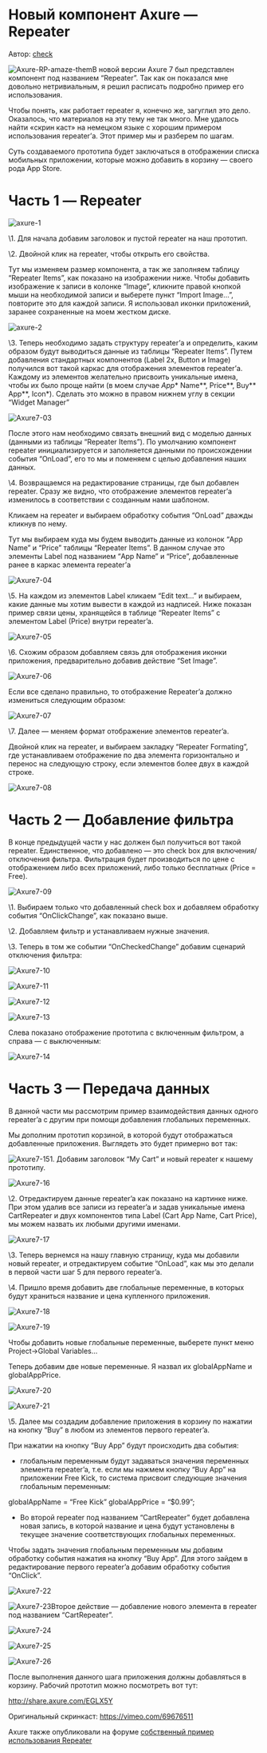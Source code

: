 # Новый компонент Axure — Repeater

Автор: [check](http://analyst.by/members/check)

![Axure-RP-amaze-them](http://analyst.by/wp-content/uploads/2013/08/Axure-RP-amaze-them-e1376403956574-150x52.png)В новой версии Axure 7 был представлен компонент под названием “Repeater”. Так как он показался мне довольно нетривиальным, я решил расписать подробно пример его использования.

Чтобы понять, как работает repeater я, конечно же, загуглил это дело. Оказалось, что материалов на эту тему не так много. Мне удалось найти «скрин каст» на немецком языке с хорошим примером использования repeater’а. Этот пример мы и разберем по шагам.

Суть создаваемого прототипа будет заключаться в отображении списка мобильных приложении, которые можно добавить в корзину — своего рода App Store.

# Часть 1 — Repeater

![axure-1](http://analyst.by/wp-content/uploads/2013/08/1.jpg)

\1. Для начала добавим заголовок и пустой repeater на наш прототип.

\2. Двойной клик на repeater, чтобы открыть его свойства.

Тут мы изменяем размер компонента, а так же заполняем таблицу “Repeater Items”, как показано на изображении ниже. Чтобы добавить изображение к записи в колонке “Image”, кликните правой кнопкой мыши на необходимой записи и выберете пункт “Import Image…”, повторите это для каждой записи. Я использовал иконки приложений, заранее сохраненные на моем жестком диске.

 

![axure-2](http://analyst.by/wp-content/uploads/2013/08/2.jpg)

\3. Теперь необходимо задать структуру repeater’а и определить, каким образом будут выводиться данные из таблицы “Repeater Items”. Путем добавления стандартных компонентов (Label 2x, Button и Image) получился вот такой каркас для отображения элементов repeater’а. Каждому из элементов желательно присвоить уникальные имена, чтобы их было проще найти (в моем случае *App** Name**, Price**, Buy** App**, Icon*). Сделать это можно в правом нижнем углу в секции “Widget Manager”

![Axure7-03](http://analyst.by/wp-content/uploads/2013/08/Axure7-03.jpg)

После этого нам необходимо связать внешний вид с моделью данных (данными из таблицы “Repeater Items”). По умолчанию компонент repeater инициализируется и заполняется данными по происхождении события “OnLoad”, его то мы и поменяем с целью добавления наших данных.

\4. Возвращаемся на редактирование страницы, где был добавлен repeater. Сразу же видно, что отображение элементов repeater’а изменилось в соответствии с созданным нами шаблоном.

Кликаем на repeater и выбираем обработку события “OnLoad” дважды кликнув по нему.

Тут мы выбираем куда мы будем выводить данные из колонок “App Name” и “Price” таблицы “Repeater Items”. В данном случае это элементы Label под названием “App Name” и “Price”, добавленные ранее в каркас элемента repeater’а

![Axure7-04](http://analyst.by/wp-content/uploads/2013/08/Axure7-04.jpg)

\5. На каждом из элементов Label кликаем “Edit text…” и выбираем, какие данные мы хотим вывести в каждой из надписей. Ниже показан пример связи цены, хранящейся в таблице “Repeater Items” с элементом Label (Price) внутри repeater’a.

![Axure7-05](http://analyst.by/wp-content/uploads/2013/08/Axure7-05.jpg)

 

\6. Схожим образом добавляем связь для отображения иконки приложения, предварительно добавив действие “Set Image”.

![Axure7-06](http://analyst.by/wp-content/uploads/2013/08/Axure7-06.jpg)

Если все сделано правильно, то отображение Repeater’a должно измениться следующим образом:

![Axure7-07](http://analyst.by/wp-content/uploads/2013/08/Axure7-07.jpg)

\7. Далее — меняем формат отображение элементов repeater’a.

Двойной клик на repeater, и выбираем закладку “Repeater Formating”, где устанавливаем отображение по два элемента горизонтально и перенос на следующую строку, если элементов более двух в каждой строке.

![Axure7-08](http://analyst.by/wp-content/uploads/2013/08/Axure7-08.jpg)

# Часть 2 — Добавление фильтра

В конце предыдущей части у нас должен был получиться вот такой repeater. Единственное, что добавлено — это check box для включения/отключения фильтра. Фильтрация будет производиться по цене с отображением либо всех приложений, либо только бесплатных (Price = Free).

![Axure7-09](http://analyst.by/wp-content/uploads/2013/08/Axure7-09.jpg)

\1. Выбираем только что добавленный check box и добавляем обработку события “OnClickChange”, как показано выше.

\2. Добавляем фильтр и устанавливаем нужные значения.

\3. Теперь в том же событии “OnCheckedChange” добавим сценарий отключения фильтра:

 

![Axure7-10](http://analyst.by/wp-content/uploads/2013/08/Axure7-10.jpg)

![Axure7-11](http://analyst.by/wp-content/uploads/2013/08/Axure7-11.jpg)

![Axure7-12](http://analyst.by/wp-content/uploads/2013/08/Axure7-12.jpg)

![Axure7-13](http://analyst.by/wp-content/uploads/2013/08/Axure7-13.jpg)

Слева показано отображение прототипа с включенным фильтром, а справа — с выключенным:

![Axure7-14](http://analyst.by/wp-content/uploads/2013/08/Axure7-14.jpg)

# Часть 3 — Передача данных

В данной части мы рассмотрим пример взаимодействия данных одного repeater’a с другим при помощи добавления глобальных переменных.

Мы дополним прототип корзиной, в которой будут отображаться добавленные приложения. Выглядеть это будет примерно вот так:

![Axure7-15](http://analyst.by/wp-content/uploads/2013/08/Axure7-15.jpg)1. Добавим заголовок “My Cart” и новый repeater к нашему прототипу.

![Axure7-16](http://analyst.by/wp-content/uploads/2013/08/Axure7-16.jpg)

\2. Отредактируем данные repeater’a как показано на картинке ниже. При этом удалив все записи из repeater’a и задав уникальные имена CartRepeater и двух компонентов типа Label (Cart App Name, Cart Price), мы можем назвать их любыми другими именами.

![Axure7-17](http://analyst.by/wp-content/uploads/2013/08/Axure7-17.jpg)

\3. Теперь вернемся на нашу главную страницу, куда мы добавили новый repeater, и отредактируем событие “OnLoad”, как мы это делали в первой части шаг 5 для первого repeater’a.

\4. Пришло время добавить две глобальные переменные, в которых будут храниться название и цена купленного приложения.

![Axure7-18](http://analyst.by/wp-content/uploads/2013/08/Axure7-18.jpg)

![Axure7-19](http://analyst.by/wp-content/uploads/2013/08/Axure7-19.jpg)

Чтобы добавить новые глобальные переменные, выберете пункт меню Project->Global Variables…

Теперь добавим две новые переменные. Я назвал их globalAppName и globalAppPrice.

![Axure7-20](http://analyst.by/wp-content/uploads/2013/08/Axure7-20.jpg)

![Axure7-21](http://analyst.by/wp-content/uploads/2013/08/Axure7-21.jpg)

\5. Далее мы создадим добавление приложения в корзину по нажатии на кнопку “Buy” в любом из элементов первого repeater’a.

При нажатии на кнопку “Buy App” будут происходить два события:

- глобальным переменным будут задаваться значения переменных элемента repeater’a, т.е. если мы нажмем кнопку “Buy App” на приложении Free Kick, то система присвоит следующие значения глобальным переменным:

globalAppName = “Free Kick”
globalAppPrice = “$0.99”;

- Во второй repeater под названием “CartRepeater” будет добавлена новая запись, в которой название и цена будут установлены в текущее значение соответствующих глобальных переменных.

 

Чтобы задать значения глобальным переменным мы добавим обработку события нажатия на кнопку “Buy App”. Для этого зайдем в редактирование первого repeater’a добавим обработку события “OnClick”.

![Axure7-22](http://analyst.by/wp-content/uploads/2013/08/Axure7-22.jpg)

![Axure7-23](http://analyst.by/wp-content/uploads/2013/08/Axure7-23.jpg)Второе действие — добавление нового элемента в repeater под названием “CartRepeater”.

![Axure7-24](http://analyst.by/wp-content/uploads/2013/08/Axure7-24.jpg)

![Axure7-25](http://analyst.by/wp-content/uploads/2013/08/Axure7-25.jpg)

![Axure7-26](http://analyst.by/wp-content/uploads/2013/08/Axure7-26.jpg)

После выполнения данного шага приложения должны добавляться в корзину. Рабочий прототип можно посмотреть вот тут:

http://share.axure.com/EGLX5Y

Оригинальный скринкаст: https://vimeo.com/69676511

Axure также опубликовали на форуме [собственный пример использования Repeater](http://www.axure.com/forum/v7-beta-repeater-widget/7967-intro-repeater-widget.html)